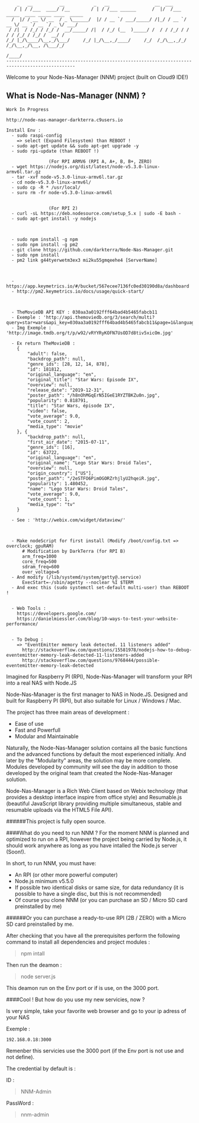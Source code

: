 

        _   __          __           _   __                 __  ___                                 
       / | / /___  ____/ /__        / | / /___ ______      /  |/  /___ _____  ____ _____ ____  _____
      /  |/ / __ \/ __  / _ \______/  |/ / __ `/ ___/_____/ /|_/ / __ `/ __ \/ __ `/ __ `/ _ \/ ___/
     / /|  / /_/ / /_/ /  __/_____/ /|  / /_/ (__  )_____/ /  / / /_/ / / / / /_/ / /_/ /  __/ /    
    /_/ |_/\____/\__,_/\___/     /_/ |_/\__,_/____/     /_/  /_/\__,_/_/ /_/\__,_/\__, /\___/_/     
                                                                                 /____/             
    ------------------------------------------------------------------------------------------------

Welcome to your Node-Nas-Manager (NNM) project (built on Cloud9 IDE!)

## What is Node-Nas-Manager (NNM) ?

    Work In Progress
    
    http://node-nas-manager-darkterra.c9users.io
    
    Install Env :
      - sudo raspi-config
        => select (Expand Filesystem) than REBOOT !
      - sudo apt-get update && sudo apt-get upgrade -y
      - sudo rpi-update (than REBOOT !)
      
                    (For RPI ARMV6 (RPI A, A+, B, B+, ZERO)
      - wget https://nodejs.org/dist/latest/node-v5.3.0-linux-armv6l.tar.gz
      - tar -xvf node-v5.3.0-linux-armv6l.tar.gz
      - cd node-v5.3.0-linux-armv6l/
      - sudo cp -R * /usr/local/
      - suro rm -fr node-v5.3.0-linux-armv6l
      
      
                    (For RPI 2)
      - curl -sL https://deb.nodesource.com/setup_5.x | sudo -E bash -
      - sudo apt-get install -y nodejs
      
      
      
      - sudo npm install -g npm
      - sudo npm install -g pm2
      - git clone https://github.com/darkterra/Node-Nas-Manager.git
      - sudo npm install
      - pm2 link g44tyerwetm3ex3 mi2ku55gmqeehe4 [ServerName]
      
      
      
      - https://app.keymetrics.io/#/bucket/567ecee7136fc0ed30190d8a/dashboard
      - http://pm2.keymetrics.io/docs/usage/quick-start/
      
      
      
      - TheMovieDB API KEY : 030aa3a0192fff64bad4b5465fabcb11
      - Exemple : 'http://api.themoviedb.org/3/search/multi?query=star+wars&api_key=030aa3a0192fff64bad4b5465fabcb11&page=1&language=fr&include_image_language=fr'
      - Img Exemple : 'http://image.tmdb.org/t/p/w92/vRYYRyKOFN7UsOD7d8tiv5xicOm.jpg'
      
      - Ex return TheMovieDB :
        {
      		"adult": false,
      		"backdrop_path": null,
      		"genre_ids": [28, 12, 14, 878],
      		"id": 181812,
      		"original_language": "en",
      		"original_title": "Star Wars: Episode IX",
      		"overview": null,
      		"release_date": "2019-12-31",
      		"poster_path": "/h8nOhMGqErN5IGeE1RYZTBKZu0n.jpg",
      		"popularity": 0.818791,
      		"title": "Star Wars, épisode IX",
      		"video": false,
      		"vote_average": 9.0,
      		"vote_count": 2,
      		"media_type": "movie"
      	}, {
      		"backdrop_path": null,
      		"first_air_date": "2015-07-11",
      		"genre_ids": [16],
      		"id": 63722,
      		"original_language": "en",
      		"original_name": "Lego Star Wars: Droid Tales",
      		"overview": null,
      		"origin_country": ["US"],
      		"poster_path": "/2eSTFO6PimOGORZrhjlyU2hqeiR.jpg",
      		"popularity": 1.480452,
      		"name": "Lego Star Wars: Droid Tales",
      		"vote_average": 9.0,
      		"vote_count": 1,
      		"media_type": "tv"
      	}
      
      - See : 'http://webix.com/widget/dataview/'
      
      
      
      - Make nodeScript for first install (Modify /boot/config.txt => overclock; gpuRAM)
          # Modification by DarkTerra (for RPI B)
          arm_freq=1000
          core_freq=500
          sdram_freq=600
          over_voltage=6
      - And modify (/lib/systemd/system/getty@.service)
          ExecStart=-/sbin/agetty --noclear %I $TERM
      - And exec this (sudo systemctl set-default multi-user) than REBOOT !
      
      
      - Web Tools : 
        https://developers.google.com/
        https://danielmiessler.com/blog/10-ways-to-test-your-website-performance/
        
        
      - To Debug :
        => "EventEmitter memory leak detected. 11 listeners added"
          http://stackoverflow.com/questions/15581978/nodejs-how-to-debug-eventemitter-memory-leak-detected-11-listeners-added
          http://stackoverflow.com/questions/9768444/possible-eventemitter-memory-leak-detected

Imagined for Raspberry PI (RPI), Node-Nas-Manager will transform your RPI into a real NAS with Node.JS

Node-Nas-Manager is the first manager to NAS in Node.JS. Designed and built for Raspberry PI (RPI), but also suitable for Linux / Windows / Mac.

The project has three main areas of development :

* Ease of use
* Fast and Powerfull
* Modular and Maintainable

Naturally, the Node-Nas-Manager solution contains all the basic functions and the advanced functions by default the most experienced initially.
And later by the "Modularity" areas, the solution may be more complete.
Modules developed by community will see the day in addition to those developed by the original team that created the Node-Nas-Manager solution.

Node-Nas-Manager is a Rich Web Client based on Webix technology (that provides a desktop interface inspire from office style) and Resumable.js
(beautiful JavaScript library providing multiple simultaneous, stable and resumable uploads via the HTML5 File API).

######This project is fully open source.


####What do you need to run NNM ?
For the moment NNM is planned and optimized to run on a RPI, however the project being carried by Node.js,
it should work anywhere as long as you have intalled the Node.js server (Soon!).

In short, to run NNM, you must have:
* An RPI (or other more powerful computer)
* Node.js minimum v5.5.0
* If possible two identical disks or same size, for data redundancy (it is possible to have a single disc, but this is not recommended)
* Of course you clone NNM (or you can purchase an SD / Micro SD card preinstalled by me)

######Or you can purchase a ready-to-use RPI (2B / ZERO) with a Micro SD card preinstalled by me.

After checking that you have all the prerequisites perform the following command to install all dependencies and project modules :

>npm intall

Then run the deamon :

>node server.js

This deamon run on the Env port or if is use, on the 3000 port.

####Cool ! But how do you use my new servicies, now ?

Is very simple, take your favorite web browser and go to your ip adress of your NAS

Exemple :

    192.168.0.18:3000
    
Remenber this servicies use the 3000 port (if the Env port is not use and not define).

The credential by default is :

ID :
>NNM-Admin

PassWord :
>nnm-admin